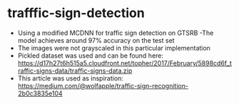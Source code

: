 # trafffic-sign-detection
- Using a modified MCDNN for traffic sign detection on GTSRB
-The model achieves around 97% accuracy on the test set
- The images were not grayscaled in this particular implementation
- Pickled dataset was used and can be found here: https://d17h27t6h515a5.cloudfront.net/topher/2017/February/5898cd6f_traffic-signs-data/traffic-signs-data.zip
- This article was used as inspiration: https://medium.com/@wolfapple/traffic-sign-recognition-2b0c3835e104
